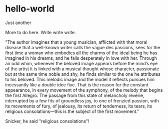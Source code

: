 # hello-world
Just another

More to do here.  Write write write.

"The author imagines that a young musician, afflicted with that moral disease that a well-known writer calls the vague des passions, sees for the first time a woman who embodies all the charms of the ideal being he has imagined in his dreams, and he falls desperately in love with her. Through an odd whim, whenever the beloved image appears before the mind’s eye of the artist it is linked with a musical thought whose character, passionate but at the same time noble and shy, he finds similar to the one he attributes to his beloved.  This melodic image and the model it reflects pursues him incessantly like a double idee fixe. That is the reason for the constant appearance, in every movement of the
symphony, of the melody that begins the first Allegro. The passage from this state of melancholy reverie, interrupted by a few fits of groundless joy, to one of frenzied passion, with its movements of fury, of jealousy, its return of tenderness, its tears, its religious consolations—this is the subject of the first movement."

Snicker, he said "religious consolations"!
